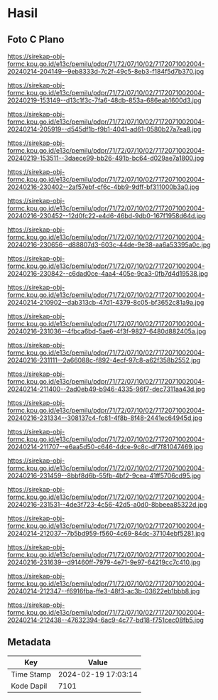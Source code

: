 # Hasil

## Foto C Plano

https://sirekap-obj-formc.kpu.go.id/e13c/pemilu/pdpr/71/72/07/10/02/7172071002004-20240214-204149--9eb8333d-7c2f-49c5-8eb3-f184f5d7b370.jpg

https://sirekap-obj-formc.kpu.go.id/e13c/pemilu/pdpr/71/72/07/10/02/7172071002004-20240219-153149--d13c1f3c-7fa6-48db-853a-686eab1600d3.jpg

https://sirekap-obj-formc.kpu.go.id/e13c/pemilu/pdpr/71/72/07/10/02/7172071002004-20240214-205919--d545df1b-f9b1-4041-ad61-0580b27a7ea8.jpg

https://sirekap-obj-formc.kpu.go.id/e13c/pemilu/pdpr/71/72/07/10/02/7172071002004-20240219-153511--3daece99-bb26-491b-bc64-d029ae7a1800.jpg

https://sirekap-obj-formc.kpu.go.id/e13c/pemilu/pdpr/71/72/07/10/02/7172071002004-20240216-230402--2af57ebf-cf6c-4bb9-9dff-bf311000b3a0.jpg

https://sirekap-obj-formc.kpu.go.id/e13c/pemilu/pdpr/71/72/07/10/02/7172071002004-20240216-230452--12d0fc22-e4d6-46bd-9db0-167f1958d64d.jpg

https://sirekap-obj-formc.kpu.go.id/e13c/pemilu/pdpr/71/72/07/10/02/7172071002004-20240216-230656--d88807d3-603c-44de-9e38-aa6a53395a0c.jpg

https://sirekap-obj-formc.kpu.go.id/e13c/pemilu/pdpr/71/72/07/10/02/7172071002004-20240216-230842--c6dad0ce-4aa4-405e-9ca3-0fb7d4d19538.jpg

https://sirekap-obj-formc.kpu.go.id/e13c/pemilu/pdpr/71/72/07/10/02/7172071002004-20240214-210902--dab313cb-47d1-4379-8c05-bf3652c81a9a.jpg

https://sirekap-obj-formc.kpu.go.id/e13c/pemilu/pdpr/71/72/07/10/02/7172071002004-20240216-231036--4fbca6bd-5ae6-4f3f-9827-6480d882405a.jpg

https://sirekap-obj-formc.kpu.go.id/e13c/pemilu/pdpr/71/72/07/10/02/7172071002004-20240216-231111--2a66088c-f892-4ecf-97c8-a62f358b2552.jpg

https://sirekap-obj-formc.kpu.go.id/e13c/pemilu/pdpr/71/72/07/10/02/7172071002004-20240214-211400--2ad0eb49-b946-4335-96f7-dec7311aa43d.jpg

https://sirekap-obj-formc.kpu.go.id/e13c/pemilu/pdpr/71/72/07/10/02/7172071002004-20240216-231334--308137c4-fc81-4f8b-8f48-2441ec64945d.jpg

https://sirekap-obj-formc.kpu.go.id/e13c/pemilu/pdpr/71/72/07/10/02/7172071002004-20240214-211707--e6aa5d50-c646-4dce-9c8c-df7f81047469.jpg

https://sirekap-obj-formc.kpu.go.id/e13c/pemilu/pdpr/71/72/07/10/02/7172071002004-20240216-231459--8bbf8d6b-55fb-4bf2-9cea-41ff5706cd95.jpg

https://sirekap-obj-formc.kpu.go.id/e13c/pemilu/pdpr/71/72/07/10/02/7172071002004-20240216-231531--4de3f723-4c56-42d5-a0d0-8bbeea85322d.jpg

https://sirekap-obj-formc.kpu.go.id/e13c/pemilu/pdpr/71/72/07/10/02/7172071002004-20240214-212037--7b5bd959-f560-4c69-84dc-37104ebf5281.jpg

https://sirekap-obj-formc.kpu.go.id/e13c/pemilu/pdpr/71/72/07/10/02/7172071002004-20240216-231639--d91460ff-7979-4e71-9e97-64219cc7c410.jpg

https://sirekap-obj-formc.kpu.go.id/e13c/pemilu/pdpr/71/72/07/10/02/7172071002004-20240214-212347--f6916fba-ffe3-48f3-ac3b-03622eb1bbb8.jpg

https://sirekap-obj-formc.kpu.go.id/e13c/pemilu/pdpr/71/72/07/10/02/7172071002004-20240214-212438--47632394-6ac9-4c77-bd18-f751cec08fb5.jpg


## Metadata

| Key        | Value               |
| ---------- | ------------------- |
| Time Stamp | 2024-02-19 17:03:14 |
| Kode Dapil | 7101                |



